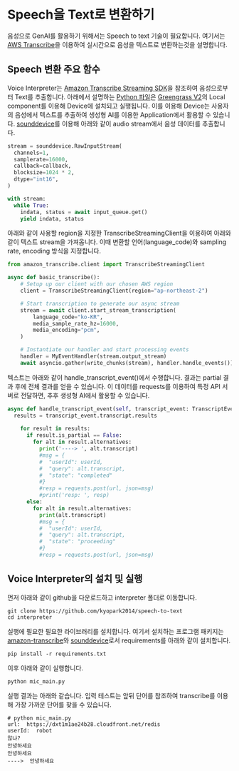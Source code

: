 # Speech을 Text로 변환하기

음성으로 GenAI를 활용하기 위해서는 Speech to text 기술이 필요합니다. 여기서는 [AWS Transcribe](https://aws.amazon.com/ko/transcribe/)을 이용하여 실시간으로 음성을 텍스트로 변환하는것을 설명합니다.

## Speech 변환 주요 함수

Voice Interpreter는 [Amazon Transcribe Streaming SDK](https://github.com/awslabs/amazon-transcribe-streaming-sdk)을 참조하여 음성으로부터 Text를 추출합니다. 아래에서 설명하는 [Python 파일](./interpreter/mic_main.py)은 [Greengrass V2](https://docs.aws.amazon.com/greengrass/v2/developerguide/develop-greengrass-components.html)의 Local component를 이용해 Device에 설치되고 실행됩니다. 이를 이용해 Device는 사용자의 음성에서 텍스트를 추출하여 생성형 AI를 이용한 Application에서 활용할 수 있습니다. [sounddevice](https://pypi.org/project/sounddevice/)를 이용해 아래와 같이 audio stream에서 음성 데이터를 추출합니다.

```python
stream = sounddevice.RawInputStream(
  channels=1,
  samplerate=16000,
  callback=callback,
  blocksize=1024 * 2,
  dtype="int16",
)

with stream:
  while True:
    indata, status = await input_queue.get()
    yield indata, status
```

아래와 같이 사용할 region을 지정한 TranscribeStreamingClient을 이용하여 아래와 같이 텍스트 stream을 가져옵니다. 이때 변환할 언어(language_code)와 sampling rate, encoding 방식을 지정합니다. 

```python
from amazon_transcribe.client import TranscribeStreamingClient

async def basic_transcribe():
    # Setup up our client with our chosen AWS region
    client = TranscribeStreamingClient(region="ap-northeast-2")

    # Start transcription to generate our async stream
    stream = await client.start_stream_transcription(
        language_code="ko-KR",
        media_sample_rate_hz=16000,
        media_encoding="pcm",
    )

    # Instantiate our handler and start processing events
    handler = MyEventHandler(stream.output_stream)
    await asyncio.gather(write_chunks(stream), handler.handle_events())
````

텍스트는 아래와 같이 handle_transcript_event()에서 수행합니다. 결과는 partial 결과 후에 전체 결과를 얻을 수 있습니다. 이 데이터를 requests를 이용하여 특정 API 서버로 전달하면, 추후 생성형 AI에서 활용할 수 있습니다. 
```python
async def handle_transcript_event(self, transcript_event: TranscriptEvent):
  results = transcript_event.transcript.results
                       
    for result in results:       
      if result.is_partial == False:
        for alt in result.alternatives:
          print('----> ', alt.transcript)
          #msg = {
          #  "userId": userId,
          #  "query": alt.transcript,
          #  "state": "completed"
          #}
          #resp = requests.post(url, json=msg)
          #print('resp: ', resp)
      else:
        for alt in result.alternatives:
          print(alt.transcript)    
          #msg = {
          #  "userId": userId,
          #  "query": alt.transcript,
          #  "state": "proceeding"
          #}
          #resp = requests.post(url, json=msg)
```

## Voice Interpreter의 설치 및 실행

먼저 아래와 같이 github을 다운로드하고 interpreter 폴더로 이동합니다. 

```text
git clone https://github.com/kyopark2014/speech-to-text
cd interpreter
```

실행에 필요한 필요한 라이브러리를 설치합니다. 여기서 설치하는 프로그램 패키지는 [amazon-transcribe](https://pypi.org/project/amazon-transcribe/)와 [sounddevice](https://pypi.org/project/sounddevice/)로서 requirements를 아래와 같이 설치합니다.

```text
pip install -r requirements.txt
```

이후 아래와 같이 실행합니다.

```text
python mic_main.py
```

실행 결과는 아래와 같습니다. 입력 테스트는 앞뒤 단어를 참조하여 transcribe를 이용해 가장 가까운 단어를 찾을 수 있습니다.

```text
# python mic_main.py 
url:  https://dxt1m1ae24b28.cloudfront.net/redis
userId:  robot
않냐?
안녕하세요
안녕하세요
---->  안녕하세요
```
